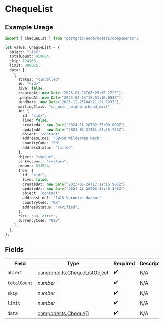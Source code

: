 # ChequeList

## Example Usage

```typescript
import { ChequeList } from "postgrid-node/models/components";

let value: ChequeList = {
  object: "list",
  totalCount: 458604,
  skip: 724168,
  limit: 399025,
  data: [
    {
      status: "cancelled",
      id: "<id>",
      live: false,
      createdAt: new Date("2025-01-26T06:25:05.272Z"),
      updatedAt: new Date("2025-02-05T18:51:30.654Z"),
      sendDate: new Date("2023-12-26T04:21:26.793Z"),
      mailingClass: "ca_post_neighbourhood_mail",
      to: {
        id: "<id>",
        live: false,
        createdAt: new Date("2024-11-28T02:57:00.009Z"),
        updatedAt: new Date("2023-09-21T01:29:35.775Z"),
        object: "contact",
        addressLine1: "89458 Wilderman Neck",
        countryCode: "SN",
        addressStatus: "failed",
      },
      object: "cheque",
      bankAccount: "<value>",
      amount: 815524,
      from: {
        id: "<id>",
        live: false,
        createdAt: new Date("2023-06-24T17:14:16.967Z"),
        updatedAt: new Date("2024-11-20T06:32:40.348Z"),
        object: "contact",
        addressLine1: "1428 Veronica Harbor",
        countryCode: "GR",
        addressStatus: "verified",
      },
      size: "us_letter",
      currencyCode: "USD",
    },
  ],
};
```

## Fields

| Field                                                                      | Type                                                                       | Required                                                                   | Description                                                                |
| -------------------------------------------------------------------------- | -------------------------------------------------------------------------- | -------------------------------------------------------------------------- | -------------------------------------------------------------------------- |
| `object`                                                                   | [components.ChequeListObject](../../models/components/chequelistobject.md) | :heavy_check_mark:                                                         | N/A                                                                        |
| `totalCount`                                                               | *number*                                                                   | :heavy_check_mark:                                                         | N/A                                                                        |
| `skip`                                                                     | *number*                                                                   | :heavy_check_mark:                                                         | N/A                                                                        |
| `limit`                                                                    | *number*                                                                   | :heavy_check_mark:                                                         | N/A                                                                        |
| `data`                                                                     | [components.Cheque](../../models/components/cheque.md)[]                   | :heavy_check_mark:                                                         | N/A                                                                        |